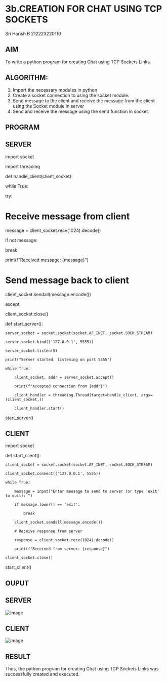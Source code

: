 # 3b.CREATION FOR CHAT USING TCP SOCKETS
Sri Harish B
212223220110
## AIM
To write a python program for creating Chat using TCP Sockets Links.
## ALGORITHM:
1. Import the necessary modules in python
2. Create a socket connection to using the socket module.
3. Send message to the client and receive the message from the client using the Socket module in
 server
4. Send and receive the message using the send function in socket.
## PROGRAM
## SERVER 
 import socket
 
 import threading
 
 def handle_client(client_socket):
 
 while True:
 
 try:
 
 # Receive message from client
 
 message = client_socket.recv(1024).decode()
 
 if not message:
 
 break
 
 print(f"Received message: {message}")
 
 # Send message back to client
 
 client_socket.sendall(message.encode())
 
 except:

  client_socket.close()
  
 def start_server():
 
    server_socket = socket.socket(socket.AF_INET, socket.SOCK_STREAM)
    
    server_socket.bind(('127.0.0.1', 5555))
    
    server_socket.listen(5)
    
    print("Server started, listening on port 5555")
    
    while True:
    
        client_socket, addr = server_socket.accept()
        
        print(f"Accepted connection from {addr}")
        
        client_handler = threading.Thread(target=handle_client, args=(client_socket,))
        
        client_handler.start()
        
 start_server()

## CLIENT 
 import socket
 
 def start_client():
 
    client_socket = socket.socket(socket.AF_INET, socket.SOCK_STREAM)
    
    client_socket.connect(('127.0.0.1', 5555))
    
    while True:
    
        message = input("Enter message to send to server (or type 'exit' to quit): ")
        
        if message.lower() == 'exit':
        
            break
            
        client_socket.sendall(message.encode())
        
        # Receive response from server
        
        response = client_socket.recv(1024).decode()
        
        print(f"Received from server: {response}")
        
    client_socket.close()
    
 start_client()
 
## OUPUT
## SERVER 
![image](https://github.com/aswethaashok/3b_CHAT_USING_TCP_SOCKETS/assets/149987410/d773c454-6968-4ce2-b7cc-773ea3caaf73)

 ## CLIENT 
 ![image](https://github.com/aswethaashok/3b_CHAT_USING_TCP_SOCKETS/assets/149987410/120bfd90-08c4-4e7b-b851-dc8fb722d58a)


## RESULT
Thus, the python program for creating Chat using TCP Sockets Links was successfully 
created and executed.

